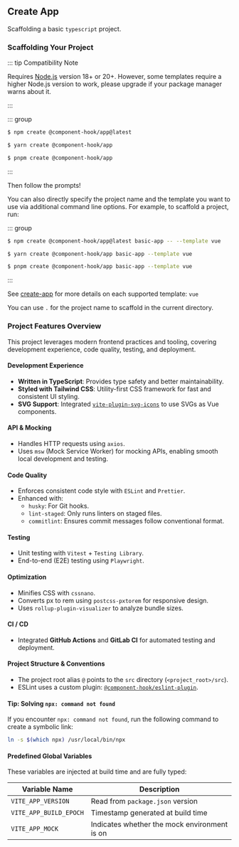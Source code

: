 ## Create App

Scaffolding a basic `typescript` project.

### Scaffolding Your Project

::: tip Compatibility Note

Requires [Node.js](https://nodejs.org/en/) version 18+ or 20+. However, some templates require a higher Node.js version to work, please upgrade if your package manager warns about it.

:::

::: group

```bash [npm]
$ npm create @component-hook/app@latest
```

```bash [yarn]
$ yarn create @component-hook/app
```

```bash [pnpm]
$ pnpm create @component-hook/app
```

:::

Then follow the prompts!

You can also directly specify the project name and the template you want to use via additional command line options. For example, to scaffold a project, run:

::: group

```bash [npm]
$ npm create @component-hook/app@latest basic-app -- --template vue
```

```bash [yarn]
$ yarn create @component-hook/app basic-app --template vue
```

```bash [pnpm]
$ pnpm create @component-hook/app basic-app --template vue
```

:::

See [create-app](https://github.com/tzuyi0817/component-hook/tree/master/packages/create-app) for more details on each supported template: `vue`

You can use `.` for the project name to scaffold in the current directory.

### Project Features Overview

This project leverages modern frontend practices and tooling, covering development experience, code quality, testing, and deployment.

#### Development Experience

- **Written in TypeScript**: Provides type safety and better maintainability.
- **Styled with Tailwind CSS**: Utility-first CSS framework for fast and consistent UI styling.
- **SVG Support**: Integrated [`vite-plugin-svg-icons`](https://github.com/vbenjs/vite-plugin-svg-icons) to use SVGs as Vue components.

#### API & Mocking

- Handles HTTP requests using `axios`.
- Uses `msw` (Mock Service Worker) for mocking APIs, enabling smooth local development and testing.

#### Code Quality

- Enforces consistent code style with `ESLint` and `Prettier`.
- Enhanced with:
  - `husky`: For Git hooks.
  - `lint-staged`: Only runs linters on staged files.
  - `commitlint`: Ensures commit messages follow conventional format.

#### Testing

- Unit testing with `Vitest` + `Testing Library`.
- End-to-end (E2E) testing using `Playwright`.

#### Optimization

- Minifies CSS with `cssnano`.
- Converts px to rem using `postcss-pxtorem` for responsive design.
- Uses `rollup-plugin-visualizer` to analyze bundle sizes.

#### CI / CD

- Integrated **GitHub Actions** and **GitLab CI** for automated testing and deployment.

#### Project Structure & Conventions

- The project root alias `@` points to the `src` directory (`<project_root>/src`).
- ESLint uses a custom plugin: [`@component-hook/eslint-plugin`](https://www.npmjs.com/package/@component-hook/eslint-plugin).

#### Tip: Solving `npx: command not found`

If you encounter `npx: command not found`, run the following command to create a symbolic link:

```bash
ln -s $(which npx) /usr/local/bin/npx
```

#### Predefined Global Variables

These variables are injected at build time and are fully typed:

| Variable Name          | Description                                  |
| ---------------------- | -------------------------------------------- |
| `VITE_APP_VERSION`     | Read from `package.json` version             |
| `VITE_APP_BUILD_EPOCH` | Timestamp generated at build time            |
| `VITE_APP_MOCK`        | Indicates whether the mock environment is on |
